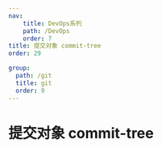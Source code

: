 ```yaml
---
nav:
    title: DevOps系列
    path: /DevOps
    order: 7
title: 提交对象 commit-tree
order: 29

group:
  path: /git
  title: git
  order: 9
---
```


# 提交对象 commit-tree
